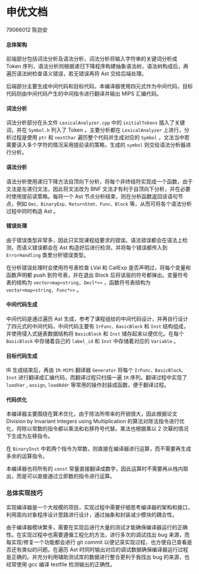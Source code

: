 # 申优文档

79066012 陈劲安

#### 总体架构

前端部分包括词法分析及语法分析，词法分析将输入字符串的关键词分析成 Token 序列，语法分析则根据递归下降程序构建抽象语法树，语法树构成后，再遍历语法树检查语义错误，若无错误再将 Ast 交给后端处理。

后端部分主要生成中间代码和目标代码，本编译器使用四元式作为中间代码，目标代码则由中间代码产生的中间指令进行翻译并输出 MIPS 汇编代码。

#### 词法分析

词法分析部分在头文件 `LexicalAnalyzer.cpp` 中的 `initialTokens` 插入了关键词，并在 `Symbol.h` 列入了 Token ，主要分析都在 `LexicalAnalyzer` 上进行，分析过程是使用 `ptr` 和 `nextChar` 遍历整个代码并生成对应的 `Symbol` ，文法当中若需要读入多个字符的情况采用提前读的策略，生成的 `symbol` 则交给语法分析器进行分析。

#### 语法分析

语法分析使用递归下降方法自顶向下分析，将每个非终结符实现成一个函数，由于文法是左递归文法，因此将文法改为 BNF 文法才有利于自顶向下分析，并在必要时使用提前读策略。每将一个 Ast 节点分析结束，则在分析函数返回该语句节点，例如 `Dec、BinaryExp、ReturnStmt、Func、Block` 等，从而可将各个语法分析过程中同时构造 Ast 。

#### 错误处理

由于错误类型非常多，因此只实现课程组要求的错误。语法错误都会在语法上检测，而语义错误都会在 Ast 构造好后进行检测，并将每个错误都传入到 `ErrorHandling` 类里分析错误类型。

在分析错误处理时会使用符号表检查 LVal 和 CallExp 是否声明过，将每个变量和函数声明都 push 到符号表，并在退出 Block 后将该层的符号都弹出。变量符号表的结构为 `vector<map<string, Decl*>>` ，函数符号表结构为 `vector<map<string, Func*>>` 。

#### 中间代码生成

中间代码是通过遍历 Ast 生成，参考了课程组给的中间代码设计，并再自行设计了四元式的中间代码，中间代码主要有 `IrFunc、BasicBlock` 和 `Inst` 结构组成，并使用侵入式链表数据结构将 `BasicBlock` 和 `Inst` 储存起来以便优化。在每个 `BasicBlock` 中存储着自己的 `label_id` 和 `Inst` 中存储着对应的 `Variable` 。

#### 目标代码生成

IR 生成结束后，再由 `IR-MIPS` 翻译器 `Generator` 将每个 `IrFunc、BasicBlock、Inst` 进行翻译成汇编代码，而翻译过程只扫描一遍 `IR` 序列。翻译过程中实现了 `loadVar` , `assign`, `loadAddr` 等常用的操作封装成函数，便于翻译过程。 

#### 代码优化

本编译器主要围绕在算术优化，由于除法所带来的开销很大，因此根据论文 Division by Invariant Integers using Multiplication 的算法对除法指令进行优化，将除以常数的指令都以乘法和右移符号代替。乘法也根据乘以 2 次幂的情况下生成为左移指令。

在 `BinaryInst` 中若两个指令为常数，则直接在编译器进行运算，而不需要再生成多余的运算指令。

本编译器也将所有的 `const` 常量直接翻译成数字，因此运算时不需要再从栈内取出，而是可以直接通过立即数的指令进行运算。

### 总体实现技巧

实现编译器是一个大规模的项目，实现过程中需要仔细思考编译器的架构和接口，利用面向对象程序设计思路进行设计，通过抽象和封装减少模块的耦合性。

由于编译器模块繁多，需要在实现后进行大量的测试才能确保编译器运行的正确性。在实现过程中也需要遵循工程化的方法，进行多次的调试找出 bug 来源，而每实现/修复一个功能都会进行 git commit 以便记录实现过程，也方便自己查看是否还有类似的问题。在遍历 Ast 时同时输出对应的调试数据确保编译器运行过程是正确的。并充分利用辅助测试库的数据进行整合更利于我找出 bug 的来源，也经常使用 gcc 编译 testfile 检测输出的正确性。
